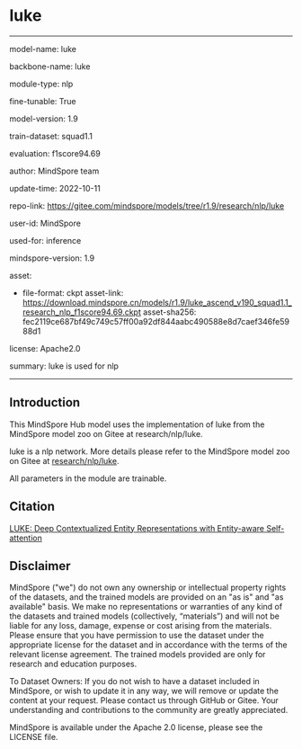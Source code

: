 # luke

---

model-name: luke

backbone-name: luke

module-type: nlp

fine-tunable: True

model-version: 1.9

train-dataset: squad1.1

evaluation: f1score94.69

author: MindSpore team

update-time: 2022-10-11

repo-link: <https://gitee.com/mindspore/models/tree/r1.9/research/nlp/luke>

user-id: MindSpore

used-for: inference

mindspore-version: 1.9

asset:

-
    file-format: ckpt
    asset-link: <https://download.mindspore.cn/models/r1.9/luke_ascend_v190_squad1.1_research_nlp_f1score94.69.ckpt>
    asset-sha256: fec2119ce687bf49c749c57ff00a92df844aabc490588e8d7caef346fe5988d1

license: Apache2.0

summary: luke is used for nlp

---

## Introduction

This MindSpore Hub model uses the implementation of luke from the MindSpore model zoo on Gitee at research/nlp/luke.

luke is a nlp network. More details please refer to the MindSpore model zoo on Gitee at [research/nlp/luke](https://gitee.com/mindspore/models/blob/r1.9/research/nlp/luke/README_CN.md).

All parameters in the module are trainable.

## Citation

[LUKE: Deep Contextualized Entity Representations with Entity-aware Self-attention](https://aclanthology.org/2020.emnlp-main.523.pdf)

## Disclaimer

MindSpore ("we") do not own any ownership or intellectual property rights of the datasets, and the trained models are provided on an "as is" and "as available" basis. We make no representations or warranties of any kind of the datasets and trained models (collectively, “materials”) and will not be liable for any loss, damage, expense or cost arising from the materials. Please ensure that you have permission to use the dataset under the appropriate license for the dataset and in accordance with the terms of the relevant license agreement. The trained models provided are only for research and education purposes.

To Dataset Owners: If you do not wish to have a dataset included in MindSpore, or wish to update it in any way, we will remove or update the content at your request. Please contact us through GitHub or Gitee. Your understanding and contributions to the community are greatly appreciated.

MindSpore is available under the Apache 2.0 license, please see the LICENSE file.
